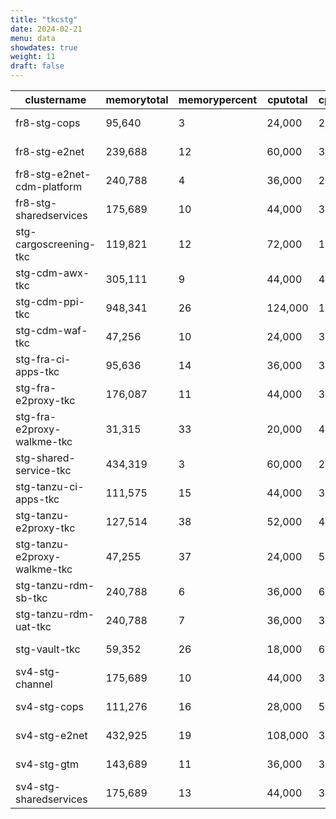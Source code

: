 ```yaml
---
title: "tkcstg"
date: 2024-02-21
menu: data
showdates: true
weight: 11
draft: false
---
```

<!--more-->
| clustername                  | memorytotal | memorypercent | cputotal | cpupercent | nodecount | health  | message            |
| ---------------------------- | ----------- | ------------- | -------- | ---------- | --------- | ------- | ------------------ |
| fr8-stg-cops                 |      95,640 |             3 |   24,000 |         26 |         6 | HEALTHY | Cluster is healthy |
| fr8-stg-e2net                |     239,688 |            12 |   60,000 |         38 |         9 | HEALTHY | Cluster is healthy |
| fr8-stg-e2net-cdm-platform   |     240,788 |             4 |   36,000 |         27 |         6 | HEALTHY | Cluster is healthy |
| fr8-stg-sharedservices       |     175,689 |            10 |   44,000 |         32 |         7 | HEALTHY | Cluster is healthy |
| stg-cargoscreening-tkc       |     119,821 |            12 |   72,000 |         16 |         6 | HEALTHY | Cluster is healthy |
| stg-cdm-awx-tkc              |     305,111 |             9 |   44,000 |         44 |         7 | HEALTHY | Cluster is healthy |
| stg-cdm-ppi-tkc              |     948,341 |            26 |  124,000 |         17 |        17 | HEALTHY | Cluster is healthy |
| stg-cdm-waf-tkc              |      47,256 |            10 |   24,000 |         30 |         6 | HEALTHY | Cluster is healthy |
| stg-fra-ci-apps-tkc          |      95,636 |            14 |   36,000 |         36 |         6 | HEALTHY | Cluster is healthy |
| stg-fra-e2proxy-tkc          |     176,087 |            11 |   44,000 |         32 |         7 | HEALTHY | Cluster is healthy |
| stg-fra-e2proxy-walkme-tkc   |      31,315 |            33 |   20,000 |         49 |         5 | HEALTHY | Cluster is healthy |
| stg-shared-service-tkc       |     434,319 |             3 |   60,000 |         20 |         6 | HEALTHY | Cluster is healthy |
| stg-tanzu-ci-apps-tkc        |     111,575 |            15 |   44,000 |         31 |         7 | HEALTHY | Cluster is healthy |
| stg-tanzu-e2proxy-tkc        |     127,514 |            38 |   52,000 |         40 |         8 | HEALTHY | Cluster is healthy |
| stg-tanzu-e2proxy-walkme-tkc |      47,255 |            37 |   24,000 |         52 |         6 | HEALTHY | Cluster is healthy |
| stg-tanzu-rdm-sb-tkc         |     240,788 |             6 |   36,000 |         68 |         6 | HEALTHY | Cluster is healthy |
| stg-tanzu-rdm-uat-tkc        |     240,788 |             7 |   36,000 |         36 |         6 | HEALTHY | Cluster is healthy |
| stg-vault-tkc                |      59,352 |            26 |   18,000 |         68 |         6 | HEALTHY | Cluster is healthy |
| sv4-stg-channel              |     175,689 |            10 |   44,000 |         33 |         7 | HEALTHY | Cluster is healthy |
| sv4-stg-cops                 |     111,276 |            16 |   28,000 |         51 |         7 | HEALTHY | Cluster is healthy |
| sv4-stg-e2net                |     432,925 |            19 |  108,000 |         33 |         9 | HEALTHY | Cluster is healthy |
| sv4-stg-gtm                  |     143,689 |            11 |   36,000 |         35 |         6 | HEALTHY | Cluster is healthy |
| sv4-stg-sharedservices       |     175,689 |            13 |   44,000 |         39 |         7 | HEALTHY | Cluster is healthy |
